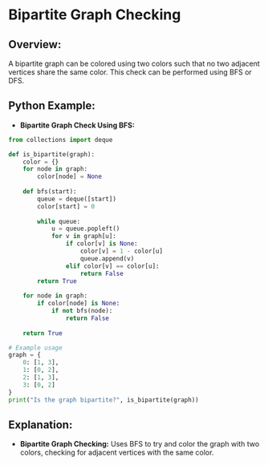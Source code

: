 # **Bipartite Graph Checking**

## **Overview:**

A bipartite graph can be colored using two colors such that no two adjacent vertices share the same color. This check can be performed using BFS or DFS.

## **Python Example:**

- **Bipartite Graph Check Using BFS:**

```python
from collections import deque

def is_bipartite(graph):
    color = {}
    for node in graph:
        color[node] = None
    
    def bfs(start):
        queue = deque([start])
        color[start] = 0
        
        while queue:
            u = queue.popleft()
            for v in graph[u]:
                if color[v] is None:
                    color[v] = 1 - color[u]
                    queue.append(v)
                elif color[v] == color[u]:
                    return False
        return True
    
    for node in graph:
        if color[node] is None:
            if not bfs(node):
                return False
    
    return True

# Example usage
graph = {
    0: [1, 3],
    1: [0, 2],
    2: [1, 3],
    3: [0, 2]
}
print("Is the graph bipartite?", is_bipartite(graph))
```

## **Explanation:**
- **Bipartite Graph Checking:** Uses BFS to try and color the graph with two colors, checking for adjacent vertices with the same color.

